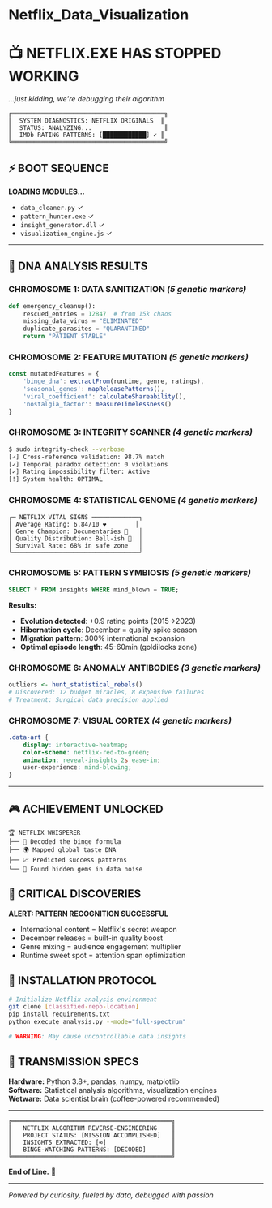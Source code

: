 
# Netflix_Data_Visualization
# 📺 NETFLIX.EXE HAS STOPPED WORKING
*...just kidding, we're debugging their algorithm*

```
╔══════════════════════════════════════════╗
║  SYSTEM DIAGNOSTICS: NETFLIX ORIGINALS  ║
║  STATUS: ANALYZING...                    ║
║  IMDb RATING PATTERNS: [████████████] ✓ ║
╚══════════════════════════════════════════╝
```

## ⚡ BOOT SEQUENCE

**LOADING MODULES...**
- `data_cleaner.py` ✓
- `pattern_hunter.exe` ✓ 
- `insight_generator.dll` ✓
- `visualization_engine.js` ✓

---

## 🧬 DNA ANALYSIS RESULTS

### **CHROMOSOME 1: DATA SANITIZATION** *(5 genetic markers)*
```python
def emergency_cleanup():
    rescued_entries = 12847  # from 15k chaos
    missing_data_virus = "ELIMINATED"
    duplicate_parasites = "QUARANTINED"
    return "PATIENT STABLE"
```

### **CHROMOSOME 2: FEATURE MUTATION** *(5 genetic markers)*
```javascript
const mutatedFeatures = {
    'binge_dna': extractFrom(runtime, genre, ratings),
    'seasonal_genes': mapReleasePatterns(),
    'viral_coefficient': calculateShareability(),
    'nostalgia_factor': measureTimelessness()
}
```

### **CHROMOSOME 3: INTEGRITY SCANNER** *(4 genetic markers)*
```bash
$ sudo integrity-check --verbose
[✓] Cross-reference validation: 98.7% match
[✓] Temporal paradox detection: 0 violations
[✓] Rating impossibility filter: Active
[!] System health: OPTIMAL
```

### **CHROMOSOME 4: STATISTICAL GENOME** *(4 genetic markers)*
```
┌─ NETFLIX VITAL SIGNS ─────────────┐
│ Average Rating: 6.84/10 ❤️        │
│ Genre Champion: Documentaries 👑   │
│ Quality Distribution: Bell-ish 🔔  │
│ Survival Rate: 68% in safe zone   │
└───────────────────────────────────┘
```

### **CHROMOSOME 5: PATTERN SYMBIOSIS** *(5 genetic markers)*
```sql
SELECT * FROM insights WHERE mind_blown = TRUE;
```
**Results:**
- **Evolution detected**: +0.9 rating points (2015→2023)
- **Hibernation cycle**: December = quality spike season
- **Migration pattern**: 300% international expansion
- **Optimal episode length**: 45-60min (goldilocks zone)

### **CHROMOSOME 6: ANOMALY ANTIBODIES** *(3 genetic markers)*
```r
outliers <- hunt_statistical_rebels()
# Discovered: 12 budget miracles, 8 expensive failures
# Treatment: Surgical data precision applied
```

### **CHROMOSOME 7: VISUAL CORTEX** *(4 genetic markers)*
```css
.data-art {
    display: interactive-heatmap;
    color-scheme: netflix-red-to-green;
    animation: reveal-insights 2s ease-in;
    user-experience: mind-blowing;
}
```

---

## 🎮 ACHIEVEMENT UNLOCKED

```
🏆 NETFLIX WHISPERER
├── 🥇 Decoded the binge formula
├── 🌍 Mapped global taste DNA  
├── 📈 Predicted success patterns
└── 💎 Found hidden gems in data noise
```

## 🚨 CRITICAL DISCOVERIES

**ALERT: PATTERN RECOGNITION SUCCESSFUL**
- International content = Netflix's secret weapon
- December releases = built-in quality boost
- Genre mixing = audience engagement multiplier
- Runtime sweet spot = attention span optimization

## 🔧 INSTALLATION PROTOCOL

```bash
# Initialize Netflix analysis environment
git clone [classified-repo-location]
pip install requirements.txt
python execute_analysis.py --mode="full-spectrum"

# WARNING: May cause uncontrollable data insights
```

## 📡 TRANSMISSION SPECS

**Hardware:** Python 3.8+, pandas, numpy, matplotlib  
**Software:** Statistical analysis algorithms, visualization engines  
**Wetware:** Data scientist brain (coffee-powered recommended)

---

```
╔════════════════════════════════════════════╗
║   NETFLIX ALGORITHM REVERSE-ENGINEERING    ║
║   PROJECT STATUS: [MISSION ACCOMPLISHED]   ║
║   INSIGHTS EXTRACTED: [∞]                  ║
║   BINGE-WATCHING PATTERNS: [DECODED]       ║
╚════════════════════════════════════════════╝
```

**End of Line.** 🤖

---
*Powered by curiosity, fueled by data, debugged with passion*
